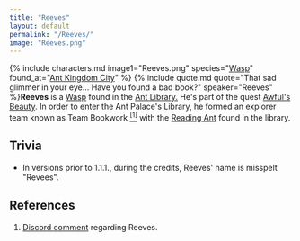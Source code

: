 ```yaml
---
title: "Reeves"
layout: default
permalink: "/Reeves/"
image: "Reeves.png"
---
```

{% include characters.md image1="Reeves.png" species="[Wasp](/Wasp)" found_at="[Ant Kingdom City](/Ant_Kingdom_City)" %}
{% include quote.md quote="That sad glimmer in your eye... Have you found a bad book?" speaker="Reeves" %}**Reeves** is a [Wasp](/Wasp) found in the [Ant Library.](/Ant_Kingdom_City) He's part of the quest [Awful's Beauty](/Awful's_Beauty). In order to enter the Ant Palace's Library, he formed an explorer team known as Team Bookwork [<sup>[1]</sup>](#references) with the [Reading Ant](/:File:Spy_Tutorial_Ant.png) found in the library. 

## Trivia
* In versions prior to 1.1.1., during the credits, Reeves' name is misspelt "Revees".

## References
1. [Discord comment](https://media.discordapp.net/attachments/408634738723651585/930957607697514496/Screenshot_20220112-145256_Discord.jpg) regarding Reeves.